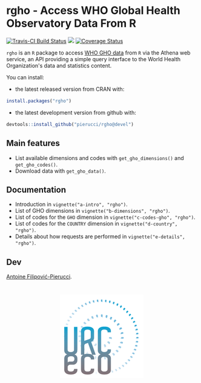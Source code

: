 # rgho - Access WHO Global Health Observatory Data From R

[![Travis-CI Build Status](https://travis-ci.org/pierucci/rgho.svg?branch=devel)](https://travis-ci.org/pierucci/rgho) [![](http://www.r-pkg.org/badges/version/rgho)](http://www.r-pkg.org/pkg/rgho) [![Coverage Status](https://img.shields.io/codecov/c/github/pierucci/rgho/devel.svg)](https://codecov.io/gh/pierucci/rgho/branch/devel)

`rgho` is an `R` package to access [WHO GHO data](http://www.who.int/gho/database/en/) from `R` via the Athena web service, an API providing a simple query interface to the World Health Organization's data and statistics content.

You can install:

  * the latest released version from CRAN with:

```r
install.packages("rgho")
```

  * the latest development version from github with:

```r
devtools::install_github("pierucci/rgho@devel")
```

## Main features

  * List available dimensions and codes with `get_gho_dimensions()` and `get_gho_codes()`.
  * Download data with `get_gho_data()`.
  
## Documentation

  * Introduction in `vignette("a-intro", "rgho")`.
  * List of GHO dimensions in `vignette("b-dimensions", "rgho")`.
  * List of codes for the `GHO` dimension in `vignette("c-codes-gho", "rgho")`.
  * List of codes for the `COUNTRY` dimension in `vignette("d-country", "rgho")`.
  * Details about how requests are performed in `vignette("e-details", "rgho")`.

## Dev

[Antoine Filipović-Pierucci](https://pierucci.github.io/).

<h1 align="center">
<a href="http://www.urc-eco.fr">
	<img width="220" src="./inst/media/logo.png" title="Special thanks to Dave Null, our contact who processed all the emails we send to WHO.">
</a>
</h1>
